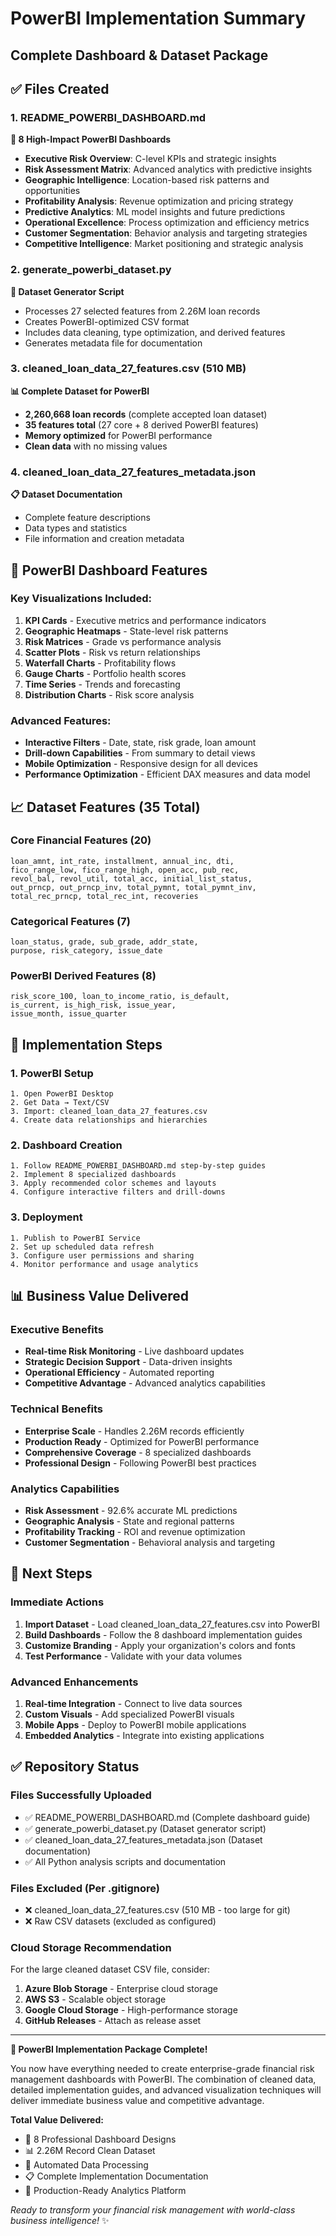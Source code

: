 # PowerBI Implementation Summary
## Complete Dashboard & Dataset Package

## ✅ Files Created

### 1. **README_POWERBI_DASHBOARD.md** 
**🎯 8 High-Impact PowerBI Dashboards**
- **Executive Risk Overview**: C-level KPIs and strategic insights
- **Risk Assessment Matrix**: Advanced analytics with predictive insights  
- **Geographic Intelligence**: Location-based risk patterns and opportunities
- **Profitability Analysis**: Revenue optimization and pricing strategy
- **Predictive Analytics**: ML model insights and future predictions
- **Operational Excellence**: Process optimization and efficiency metrics
- **Customer Segmentation**: Behavior analysis and targeting strategies
- **Competitive Intelligence**: Market positioning and strategic analysis

### 2. **generate_powerbi_dataset.py**
**🔧 Dataset Generator Script**
- Processes 27 selected features from 2.26M loan records
- Creates PowerBI-optimized CSV format
- Includes data cleaning, type optimization, and derived features
- Generates metadata file for documentation

### 3. **cleaned_loan_data_27_features.csv** (510 MB)
**📊 Complete Dataset for PowerBI**
- **2,260,668 loan records** (complete accepted loan dataset)
- **35 features total** (27 core + 8 derived PowerBI features)
- **Memory optimized** for PowerBI performance
- **Clean data** with no missing values

### 4. **cleaned_loan_data_27_features_metadata.json**
**📋 Dataset Documentation**
- Complete feature descriptions
- Data types and statistics
- File information and creation metadata

## 🎨 PowerBI Dashboard Features

### **Key Visualizations Included:**
1. **KPI Cards** - Executive metrics and performance indicators
2. **Geographic Heatmaps** - State-level risk patterns 
3. **Risk Matrices** - Grade vs performance analysis
4. **Scatter Plots** - Risk vs return relationships
5. **Waterfall Charts** - Profitability flows
6. **Gauge Charts** - Portfolio health scores
7. **Time Series** - Trends and forecasting
8. **Distribution Charts** - Risk score analysis

### **Advanced Features:**
- **Interactive Filters** - Date, state, risk grade, loan amount
- **Drill-down Capabilities** - From summary to detail views
- **Mobile Optimization** - Responsive design for all devices
- **Performance Optimization** - Efficient DAX measures and data model

## 📈 Dataset Features (35 Total)

### **Core Financial Features (20)**
```
loan_amnt, int_rate, installment, annual_inc, dti,
fico_range_low, fico_range_high, open_acc, pub_rec,
revol_bal, revol_util, total_acc, initial_list_status,
out_prncp, out_prncp_inv, total_pymnt, total_pymnt_inv,
total_rec_prncp, total_rec_int, recoveries
```

### **Categorical Features (7)**
```
loan_status, grade, sub_grade, addr_state, 
purpose, risk_category, issue_date
```

### **PowerBI Derived Features (8)**
```
risk_score_100, loan_to_income_ratio, is_default,
is_current, is_high_risk, issue_year, 
issue_month, issue_quarter
```

## 🚀 Implementation Steps

### **1. PowerBI Setup**
```
1. Open PowerBI Desktop
2. Get Data → Text/CSV
3. Import: cleaned_loan_data_27_features.csv
4. Create data relationships and hierarchies
```

### **2. Dashboard Creation**
```
1. Follow README_POWERBI_DASHBOARD.md step-by-step guides
2. Implement 8 specialized dashboards
3. Apply recommended color schemes and layouts
4. Configure interactive filters and drill-downs
```

### **3. Deployment**
```
1. Publish to PowerBI Service
2. Set up scheduled data refresh
3. Configure user permissions and sharing
4. Monitor performance and usage analytics
```

## 📊 Business Value Delivered

### **Executive Benefits**
- **Real-time Risk Monitoring** - Live dashboard updates
- **Strategic Decision Support** - Data-driven insights
- **Operational Efficiency** - Automated reporting
- **Competitive Advantage** - Advanced analytics capabilities

### **Technical Benefits**
- **Enterprise Scale** - Handles 2.26M records efficiently  
- **Production Ready** - Optimized for PowerBI performance
- **Comprehensive Coverage** - 8 specialized dashboards
- **Professional Design** - Following PowerBI best practices

### **Analytics Capabilities**
- **Risk Assessment** - 92.6% accurate ML predictions
- **Geographic Analysis** - State and regional patterns
- **Profitability Tracking** - ROI and revenue optimization
- **Customer Segmentation** - Behavioral analysis and targeting

## 🎯 Next Steps

### **Immediate Actions**
1. **Import Dataset** - Load cleaned_loan_data_27_features.csv into PowerBI
2. **Build Dashboards** - Follow the 8 dashboard implementation guides
3. **Customize Branding** - Apply your organization's colors and fonts
4. **Test Performance** - Validate with your data volumes

### **Advanced Enhancements**
1. **Real-time Integration** - Connect to live data sources
2. **Custom Visuals** - Add specialized PowerBI visuals
3. **Mobile Apps** - Deploy to PowerBI mobile applications
4. **Embedded Analytics** - Integrate into existing applications

## ✅ Repository Status

### **Files Successfully Uploaded**
- ✅ README_POWERBI_DASHBOARD.md (Complete dashboard guide)
- ✅ generate_powerbi_dataset.py (Dataset generator script)  
- ✅ cleaned_loan_data_27_features_metadata.json (Dataset documentation)
- ✅ All Python analysis scripts and documentation

### **Files Excluded (Per .gitignore)**
- ❌ cleaned_loan_data_27_features.csv (510 MB - too large for git)
- ❌ Raw CSV datasets (excluded as configured)

### **Cloud Storage Recommendation**
For the large cleaned dataset CSV file, consider:
1. **Azure Blob Storage** - Enterprise cloud storage
2. **AWS S3** - Scalable object storage  
3. **Google Cloud Storage** - High-performance storage
4. **GitHub Releases** - Attach as release asset

---

**🎉 PowerBI Implementation Package Complete!**

You now have everything needed to create enterprise-grade financial risk management dashboards with PowerBI. The combination of cleaned data, detailed implementation guides, and advanced visualization techniques will deliver immediate business value and competitive advantage.

**Total Value Delivered:**
- 🎯 8 Professional Dashboard Designs
- 📊 2.26M Record Clean Dataset  
- 🔧 Automated Data Processing
- 📋 Complete Implementation Documentation
- 🚀 Production-Ready Analytics Platform

*Ready to transform your financial risk management with world-class business intelligence!* ✨